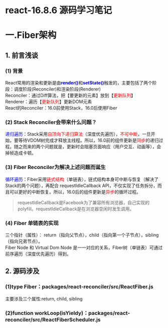 # react-16.8.6 源码学习笔记

# 一.Fiber架构

## 1. 前言浅谈

### (1) 背景
React常用的渲染和更新是由<b style="color:blue;">render()</b>和<b style="color:blue;">setState()</b>触发的，主要包括了两个阶段：调度阶段(Reconciler)和渲染阶段(Renderer) <br/>
Reconciler：通过Diff算法，把【要更新的元素】放到【<span style="color:red;">更新队列</span>】<br/>
Renderer：遍历【<span style="color:red;">更新队列</span>】更新DOM元素<br/>
React的Reconciler：16.0前使用Stack，16.0后使用Fiber <br/>
### (2) Stack Reconciler会带来什么问题？
<span style="color:blue;">递归遍历</span>：Stack采用<span style="color:red;">自顶向下递归算法</span>（深度优先遍历），<span style="color:red;">不可中断</span>，一旦开始，要等待VDOM树完成才释放主线程。所以，16.0前的组件更新是<span style="color:red;">同步</span>的递归过程。随之而来的两个问题就是，更新时会阻塞页面响应（用户交互、动画等），会掉帧造成卡顿。<br/>

### (3) Fiber Reconciler为解决上述问题而诞生
<span style="color:blue;">循环遍历</span>：Fiber采用<span style="color:red;">链式结构</span>（单链表），链式结构本身可中断与恢复（解决了Stack的两个问题），再配合 requestIdleCallback API，不仅实现了任务拆分，而且可以更好的中断恢复。所以，16.0后的组件更新是<span style="color:red;">异步</span>的循环过程。
> requestIdleCallback是Facebook为了兼容所有浏览器，自己实现的polyfill。requestIdleCallback是在浏览器空闲时发生调用。

### (4) Fiber 单链表的实现
三个指针（属性）： return（指向父节点），child（指向第一个子节点），sibling（指向兄弟节点）。<br/>
Fiber Node 和 Virtual Dom Node 是一一对应的关系，Fiber树（单链表）可通过前序遍历（深度优先遍历）得到。

## 2. 源码涉及

### (1)type Fiber：packages/react-reconciler/src/ReactFiber.js

主要涉及三个属性:return, child, sibling <br/>

### (2)function workLoop(isYieldy)：packages/react-reconciler/src/ReactFiberScheduler.js

### 
